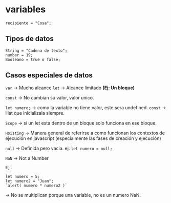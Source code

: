 # variables

    recipiente = "Cosa";

## Tipos de datos

    String = "Cadena de texto";
    number = 19;
    Booleano = true o false;
    
## Casos especiales de datos
`var` -> Mucho alcance
`let` -> Alcance limitado **(Ej: Un bloque)**

`const` -> No cambian su valor, valor unico.

`let numero;` -> como la variable no tiene valor, este sera undefined.
`const` -> Hat que inicializala siempre.

`Scope` -> si un let esta dentro de un bloque solo funciona en ese bloque.

`Hoisting` -> Manera general de referirse a como funcionan los contextos de ejecución en javascript (especialmente las fases de creación y ejecución)

`null` -> Definida pero vacia.
	ej:  `let numero = null;`

`NaN` -> Not a Number

	Ej:	
	
    let numero = 5;
    let numero2 = "Juan";
    `alert( numero * numero2 )`   
	
-> No se multiplican porque una variable, no es un numero NaN.